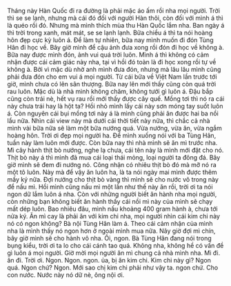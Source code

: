 Tháng này Hàn Quốc đi ra đường là phải mặc áo ấm rồi nha mọi người. Trời thì se se lạnh, nhưng mà cái đó đối với người Hàn thôi, còn đối với mình á thì là quéo rồi đó. Nhưng mà mình thích mùa thu Hàn Quốc lắm nha. Ban ngày á thì trời trong xanh, mát mát, se se lạnh lạnh. Bữa chiều á thì ta nói hoàng hôn đẹp cực kỳ luôn á. Để làm tự nhiên, bữa nay mình muốn đi đón Tùng Hân đi học về. Bây giờ mình để cậu ảnh đưa xong rồi đón đi học về không à. Bữa nay được mình đón, ảnh vui quá trời luôn. Mình á thì không có cảm nhận được cái cảm giác này nha, tại vì hồi đó toàn là đi học xong rồi tự về không à. Bởi vì mặc dù nhờ anh mình đưa đón, nhưng mà lâu lâu mình cũng phải đưa đón cho em vui á mọi người. Từ cái bữa về Việt Nam lần trước tới giờ, mình chưa có lên sân thượng. Bữa nay lên mới thấy cũng còn quá trời rau luôn. Mặc dù là nhà mình không chăm, không tưới gì luôn á. Đậu bắp cũng còn trái nè, hết vụ rau rồi mới thấy được cây quế. Mồng tơi thì nó ra cái này chưa trái hay là hột ta? Hồi nhỏ mình lấy cái này sơn móng tay suốt luôn á. Còn nguyên cái bụi mồng tơi này á là mình cũng phải ăn được hai ba nồi lẩu nữa. Nhìn cái view này mà dưới cái thời tiết này nữa, thì chắc cả nhà mình vài bữa nữa sẽ làm một bữa nướng quá. Vừa nướng, vừa ăn, vừa ngắm hoàng hôn. Trời ơi đẹp mọi người ha. Để mình xuống nói với ba Tùng Hân, tuần này làm luôn mới được. Còn bữa nay thì nhà mình sẽ ăn mì trước nha. Mì cây hành thịt bò nướng, nghe lạ chưa, cái tên này là mình mới đặt cho nó. Thịt bò này á thì mình đã mua cái loại thái mỏng, loại người ta đông đá. Bây giờ mình sẽ đem đi nướng nó. Công nhận có nhiêu thịt bò đó mà mỡ nó ra một tô luôn. Này mà để vậy ăn luôn ha, là ta nói ngày mai mình được thêm mấy ký nữa. Đợi nướng cho thịt bò vàng thì mình sẽ cho nước vô trong này để nấu mì. Hồi mình cũng nấu mì một lần như thế này ăn rồi, trời ơi ta nói ngon dữ lắm luôn á nha. Còn với những người biết ăn hành nha mọi người, còn những bạn không biết ăn hành thấy cái nồi mì này của mình sẽ chạy mất dép luôn. Bao nhiêu đâu, mình nấu khoảng 400 gram hành à, chưa tới nửa ký. Ăn mì cay là phải ăn với kim chi nha, mọi người nhìn cái kim chi này nó có ngon không? Bà nội Tùng Hân làm á. Theo cái cảm nhận của mình nha là mình thấy nó ngon hơn ở ngoài mình mua nữa. Nãy giờ đợi mì chín, bây giờ mình sẽ cho hành vô nha. Ôi, ngon. Bà Tùng Hân đang nói trong bụng kiểu, trời ơi ta lo cho cái cánh tao quá. Không nha, không hề có vấn đề gì luôn á mọi người. Giờ mời mọi người ăn mì chung cả nhà mình nha. Mì đi. ăn đi. Trời ơi. Ngon. Ngon. ngon. ủa, bị ăn kim chi. Kim chi này gì? Ngon quá. Ngon chứ? Ngon. Mới sao chị kim chi phải như vậy ta. ngon chứ. Cho con nước. Nước này nó dữ nè, ông nội ơi.